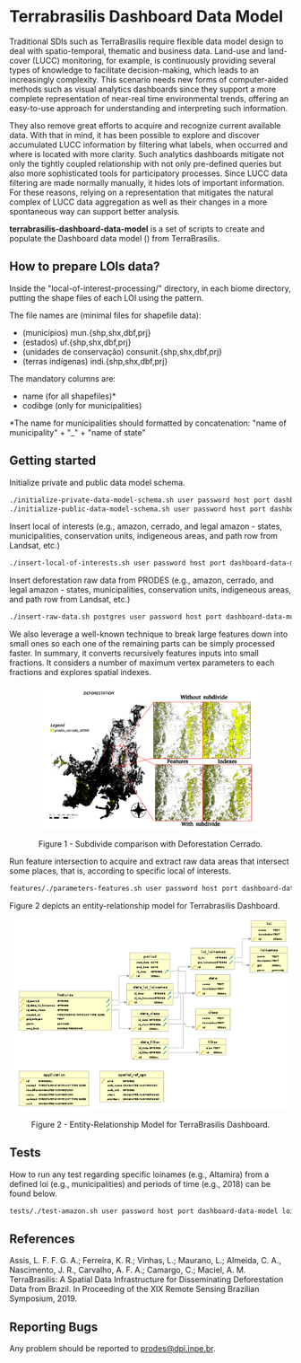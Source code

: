 # Terrabrasilis Dashboard Data Model

Traditional SDIs such as TerraBrasilis require flexible data model design to deal with spatio-temporal, thematic and business data. Land-use and land-cover (LUCC) monitoring, for example, is continuously providing several types of knowledge to facilitate decision-making, which leads to an increasingly complexity. This scenario needs new forms of computer-aided methods such as visual analytics dashboards since they support a more complete representation of near-real time environmental trends, offering an easy-to-use approach for understanding and interpreting such information. 

They also remove great efforts to acquire and recognize current available data. With that in mind, it has been possible to explore and discover accumulated LUCC information by filtering what labels, when occurred and where is located with more clarity. Such analytics dashboards mitigate not only the tightly coupled relationship with not only pre-defined queries but also more sophisticated tools for participatory processes. Since LUCC data filtering are made normally manually, it hides lots of important information. For these reasons, relying on a representation that mitigates the natural complex of LUCC data aggregation as well as their changes in a more spontaneous way can support better analysis.

**terrabrasilis-dashboard-data-model** is a set of scripts to create and populate the Dashboard data model () from TerraBrasilis. 

## How to prepare LOIs data?

Inside the "local-of-interest-processing/" directory, in each biome directory, putting the shape files of each LOI using the pattern.

The file names are (minimal files for shapefile data):

 - (municípios) mun.{shp,shx,dbf,prj}
 - (estados) uf.{shp,shx,dbf,prj}
 - (unidades de conservação) consunit.{shp,shx,dbf,prj}
 - (terras indígenas) indi.{shp,shx,dbf,prj}

The mandatory columns are:

 - name (for all shapefiles)*
 - codibge (only for municipalities)

*The name for municipalities should formatted by concatenation: "name of municipality" + "_" + "name of state"

## Getting started

Initialize private and public data model schema.

``` bash
./initialize-private-data-model-schema.sh user password host port dashboard-data-model
./initialize-public-data-model-schema.sh user password host port dashboard-data-model
```

Insert local of interests (e.g., amazon, cerrado, and legal amazon - states, municipalities, conservation units, indigeneous areas, and path row from Landsat, etc.)

``` bash
./insert-local-of-interests.sh user password host port dashboard-data-model
```

Insert deforestation raw data from PRODES (e.g., amazon, cerrado, and legal amazon - states, municipalities, conservation units, indigeneous areas, and path row from Landsat, etc.)

``` bash
./insert-raw-data.sh postgres user password host port dashboard-data-model
```

We also leverage a well-known technique to break large features down into small ones so each one of the remaining parts can be simply processed faster. In summary, it converts recursively features inputs into small fractions. It considers a number of maximum vertex parameters to each fractions and explores spatial indexes. 

<p align="center">
<img src="data-model/subdivide.png" alt="Figure 1 - Deforestation Cerrado Subdivide"  />
<p class="caption" align="center">
Figure 1 - Subdivide comparison with Deforestation Cerrado.
</p>
</p>

Run feature intersection to acquire and extract raw data areas that intersect some places, that is, according to specific local of interests.

``` bash
features/./parameters-features.sh user password host port dashboard-data-model
```

Figure 2 depicts an entity-relationship model for Terrabrasilis Dashboard. 

<p align="center">
<img src="data-model/data-model.png" alt="Figure 1 - Entity-Relationship Model"  />
<p class="caption" align="center">
Figure 2 - Entity-Relationship Model for TerraBrasilis Dashboard.
</p>
</p>

## Tests

How to run any test regarding specific loinames (e.g., Altamira) from a defined loi (e.g., municipalities) and periods of time (e.g., 2018) can be found below.

``` bash
tests/./test-amazon.sh user password host port dashboard-data-model loi loiname year
```

## References

Assis, L. F. F. G. A.; Ferreira, K. R.; Vinhas, L.; Maurano, L.; Almeida, C. A., Nascimento, J. R., Carvalho, A. F. A.; Camargo, C.; Maciel, A. M. TerraBrasilis: A Spatial Data Infrastructure for Disseminating Deforestation Data from Brazil. In Proceeding of the XIX Remote Sensing Brazilian Symposium, 2019.

## Reporting Bugs

Any problem should be reported to prodes@dpi.inpe.br.